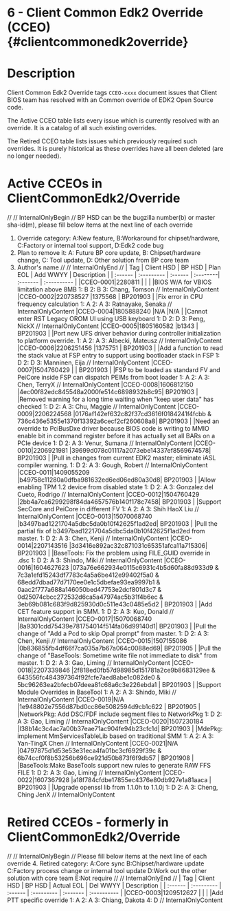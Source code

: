 6 - Client Common Edk2 Override (CCEO) {#clientcommonedk2override}
===

# Description
Client Common Edk2 Override tags `CCEO-xxxx` document issues that Client BIOS team has resolved with an Common override of EDK2 Open Source code.

The Active CCEO table lists every issue which is currently resolved with an override.  It is a catalog of all such existing overrides.

The Retired CCEO table lists issues which previously required such overrides. It is purely historical as these overrides have all been deleted (are no longer needed).

# Active CCEOs in ClientCommonEdk2/Override
//
// InternalOnlyBegin
//
BP HSD can be the bugzilla number(b) or master sha-id(m), please fill below items at the next line of each override
1. Override category: A:New feature, B:Workaround for chipset/hardware, C:Factory or internal tool support, D:Edk2 code bug
2. Plan to remove it: A: Future BP core update, B: Chipset/hardware change, C: Tool update, D: Other solution from BP core team
3. Author's name
//
// InternalOnlyEnd
//
| Tag     | Client HSD | BP HSD                                 | Plan EOL | Add WWYY | Description |
| :------ | :--------- | :------                                | :--------| :------- | :---------- |
|CCEO-0001|2280811     |                                        |          |          |BIOS W/A for VBIOS limitation above 8MB
 1: B 2: B  3: Chang, Tomson                // InternalOnlyContent
|CCEO-0002|220738527   |1375568                                 | BP201903 |          |Fix error in CPU frequency calculation
 1: A 2: A  3: Ratnayake, Senaka            // InternalOnlyContent
|CCEO-0004|1805888240  |N/A                                     |N/A       |          |Cannot enter RST Legacy OROM UI using USB keyboard
 1: D 2: D  3: Peng, NickX                  // InternalOnlyContent
|CCEO-0005|1805160582  |b1343                                   | BP201903 |          |Port new UFS driver behavior during controller initialization to platform override.
 1: A 2: A  3: Albecki, Mateusz             // InternalOnlyContent
|CCEO-0006|2206251456  |1375751                                 | BP201903 |          |Add a function to read the stack value at FSP entry to support using bootloader stack in FSP
 1: D 2: D  3: Manninen, Eija               // InternalOnlyContent
|CCEO-0007|1504760429  |                                        | BP201903 |          |FSP to be loaded as standard FV and PeiCore inside FSP can dispatch PEIMs from boot loader
 1: A 2: A  3: Chen, TerryX                 // InternalOnlyContent
|CCEO-0008|1606812150  |4ec00f82edc845548a2000fe514c6898932b8c95| BP201903 |          |Removed warning for a long time waiting when "keep user data" has checked
 1: D 2: A  3: Chu, Maggie                  // InternalOnlyContent
|CCEO-0009|2206224568  |0176af142ef632c82f37cd3616f0184241f4fcbb &
                        736c436e5355e1370f13392a6cecf2cf260608a8| BP201903 |          |Need an override to PciBusDxe driver because BIOS code is writing to MMIO enable bit in command register before it has actually set all BARs on a PCIe device
 1: D 2: A  3: Venur, Sumana                // InternalOnlyContent
|CCEO-0010|2206921981  |39699d078c01117a2073ebe14337ef8569674578| BP201903 |          |Pull in changes from current EDK2 master; eliminate iASL compiler warning.
 1: D 2: A  3: Gough, Robert                // InternalOnlyContent
|CCEO-0011|1409055209  |b49758c11280a0dfba981632ed6ed06ed80a30d8| BP201903 |          |Allow enabling TPM 1.2 device from disabled state
 1: D 2: A  3: Gonzalez del Cueto, Rodrigo  // InternalOnlyContent
|CCEO-0012|1504760429  |2bb4a7ca6299298f84da4657576b140f178c7458| BP201903 |          |Support SecCore and PeiCore in different FV
 1: A 2: A  3: Shih HaoX Liu                // InternalOnlyContent
|CCEO-0013|15070068740 |b3497bad1221704a5dbc5da0b10f42625f1ad2ed| BP201903 |          |Pull the partial fix of b3497bad1221704a5dbc5da0b10f42625f1ad2ed from master.
 1: D 2: A  3: Chen, Kenji                  // InternalOnlyContent
|CCEO-0014|2207143516  |3d3416e892ac32c871031c65351afca11a715306| BP201903 |          |BaseTools: Fix the problem using FILE_GUID override in .dsc
 1: D 2: A  3: Shindo, Miki                 // InternalOnlyContent
|CCEO-0016|1604627623 |073a76e662934e0115c6931c4b5d60fa88d933d9 &
                       7c3a1efd15243df7783c4a5a6be412e99402f5a0 &
                       68edd7dbad77d7170ee0e1c5dbefae93ea9997b1 &
                       0aac2f777a688a146050bed47753e2dcf801d3c7 &
                       0d25074cbcc272532d6ca5a47974ac5b31f4b6ec &
                       3eb69b081c683f9d825930d0c511e43c0485e5d2 | BP201903 |          |Add CET feature support in SMM.
 1: D 2: A  3: Kuo, Donald                  // InternalOnlyContent
|CCEO-0017|15070068740 |8a9301cdd75439e781754014f514fa06d99140d1| BP201903 |          |Pull the change of "Add a Pcd to skip Opal prompt" from master.
 1: D 2: A  3: Chen, Kenji                  // InternalOnlyContent
|CCEO-0015|1507155086  |0b836855fb4df66f7ca035a7b67a064c0088ed69| BP201905 |          |Pull the change of "BaseTools: Sometime write file not immediate to disk" from master.
 1: D 2: A  3: Gao, Liming                  // InternalOnlyContent
|CCEO-0018|2207339846 |2f818ed0fb57d98985d151781a2ce9b8683129ee &
                       643556fc484397364f92fcfe7aed8abe1c082de0 &
                       5bc96263ea2bfecb07deea81c68a6c3e226ebda1 | BP201903 |          |Support Module Overrides in BaseTool
 1: A 2: A  3: Shindo, Miki                  // InternalOnlyContent
|CCEO-0019|N/A        |1e948802e7556d87bd0cc86e5082594d9cb1c622 | BP201905 |          |NetworkPkg: Add DSC/FDF include segment files to NetworkPkg
 1: D 2: A  3: Gao, Liming                  // InternalOnlyContent
|CCEO-0020|1507230184 |I38b14c3c4ac7a00b37eae71ac904fe94b23cfc1d| BP201903 |          |MdePkg: implement MmServicesTableLib based on traditional SMM
 1: A 2: A  3: Yan-TingX Chen               // InternalOnlyContent
|CCEO-0021|N/A        |04797875d1d53e53e31eca4fa01bc3cf6929f39c &
                       6b74ccf0f8b53256b696ce921d50b873f6f9db57 | BP201908 |          |BaseTools:Make BaseTools support new rules to generate RAW FFS FILE
 1: D 2: A  3: Gao, Liming                  // InternalOnlyContent
|CCEO-0022|1607367928 |a18f784cfdbe17855ec4376e80db927e1a81aaca | BP201903 |          |Upgrade openssl lib from 1.1.0h to 1.1.0j
 1: D 2: A  3: Cheng, Ching JenX            // InternalOnlyContent

# Retired CCEOs - formerly in ClientCommonEdk2/Override
//
// InternalOnlyBegin
//
Please fill below items at the next line of each override
4. Retired category: A:Core sync B:Chipset/hardware update C:Factory process change or internal tool update D:Work out the other solution with core team E:Not require
//
// InternalOnlyEnd
//
| Tag     | Client HSD | BP HSD                                            | Actual EOL | Del WWYY | Description |
| :------ | :--------- | :------                                           | :--------- | :------- | :---------- |
|CCEO-0003|1209512627  |                                        |          |            |Add PTT specific override
 1: A 2: A  3: Chiang, Dakota 4: D            // InternalOnlyContent
